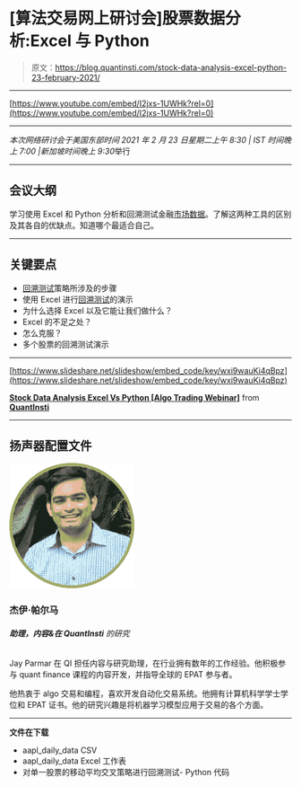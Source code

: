 # [算法交易网上研讨会]股票数据分析:Excel 与 Python

> 原文：<https://blog.quantinsti.com/stock-data-analysis-excel-python-23-february-2021/>

* * *

[https://www.youtube.com/embed/I2jxs-1UWHk?rel=0](https://www.youtube.com/embed/I2jxs-1UWHk?rel=0)

* * *

*本次网络研讨会于美国东部时间 2021 年 2 月 23 日星期二上午 8:30 | IST 时间晚上 7:00 |新加坡时间晚上 9:30*举行

* * *

## **会议大纲**

学习使用 Excel 和 Python 分析和回溯测试金融[市场数据](https://quantra.quantinsti.com/course/getting-market-data)。了解这两种工具的区别及其各自的优缺点。知道哪个最适合自己。

* * *

## **关键要点**

*   [回溯测试](/backtesting/)策略所涉及的步骤
*   使用 Excel 进行[回溯测试](https://quantra.quantinsti.com/course/backtesting-trading-strategies)的演示
*   为什么选择 Excel 以及它能让我们做什么？
*   Excel 的不足之处？
*   怎么克服？
*   多个股票的回溯测试演示

* * *



[https://www.slideshare.net/slideshow/embed_code/key/wxi9wauKi4qBpz](https://www.slideshare.net/slideshow/embed_code/key/wxi9wauKi4qBpz)

**[Stock Data Analysis Excel Vs Python [Algo Trading Webinar]](https://www.slideshare.net/QuantInsti/stock-data-analysis-excel-vs-python-algo-trading-webinar "Stock Data Analysis Excel Vs Python [Algo Trading Webinar]")** from **[QuantInsti](https://www.slideshare.net/QuantInsti)**

* * *

## **扬声器配置文件**

![](img/88ee1133b04ffd1c51cfca46d289d889.png)

### 杰伊·帕尔马

###### **助理，内容&在 QuantInsti** 的研究

Jay Parmar 在 QI 担任内容与研究助理，在行业拥有数年的工作经验。他积极参与 quant finance 课程的内容开发，并指导全球的 EPAT 参与者。

他热衷于 algo 交易和编程，喜欢开发自动化交易系统。他拥有计算机科学学士学位和 EPAT 证书。他的研究兴趣是将机器学习模型应用于交易的各个方面。

* * *

**文件在下载**

*   aapl_daily_data CSV
*   aapl_daily_data Excel 工作表
*   对单一股票的移动平均交叉策略进行回溯测试- Python 代码
